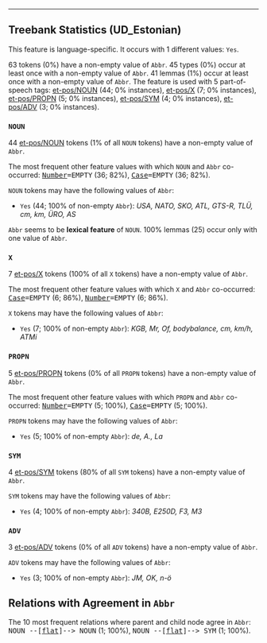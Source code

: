 

--------------------------------------------------------------------------------

## Treebank Statistics (UD_Estonian)

This feature is language-specific.
It occurs with 1 different values: `Yes`.

63 tokens (0%) have a non-empty value of `Abbr`.
45 types (0%) occur at least once with a non-empty value of `Abbr`.
41 lemmas (1%) occur at least once with a non-empty value of `Abbr`.
The feature is used with 5 part-of-speech tags: [et-pos/NOUN]() (44; 0% instances), [et-pos/X]() (7; 0% instances), [et-pos/PROPN]() (5; 0% instances), [et-pos/SYM]() (4; 0% instances), [et-pos/ADV]() (3; 0% instances).

### `NOUN`

44 [et-pos/NOUN]() tokens (1% of all `NOUN` tokens) have a non-empty value of `Abbr`.

The most frequent other feature values with which `NOUN` and `Abbr` co-occurred: <tt><a href="Number.html">Number</a>=EMPTY</tt> (36; 82%), <tt><a href="Case.html">Case</a>=EMPTY</tt> (36; 82%).

`NOUN` tokens may have the following values of `Abbr`:

* `Yes` (44; 100% of non-empty `Abbr`): <em>USA, NATO, SKO, ATL, GTS-R, TLÜ, cm, km, ÜRO, AS</em>

`Abbr` seems to be **lexical feature** of `NOUN`. 100% lemmas (25) occur only with one value of `Abbr`.

### `X`

7 [et-pos/X]() tokens (100% of all `X` tokens) have a non-empty value of `Abbr`.

The most frequent other feature values with which `X` and `Abbr` co-occurred: <tt><a href="Case.html">Case</a>=EMPTY</tt> (6; 86%), <tt><a href="Number.html">Number</a>=EMPTY</tt> (6; 86%).

`X` tokens may have the following values of `Abbr`:

* `Yes` (7; 100% of non-empty `Abbr`): <em>KGB, Mr, Of, bodybalance, cm, km/h, ATMi</em>

### `PROPN`

5 [et-pos/PROPN]() tokens (0% of all `PROPN` tokens) have a non-empty value of `Abbr`.

The most frequent other feature values with which `PROPN` and `Abbr` co-occurred: <tt><a href="Number.html">Number</a>=EMPTY</tt> (5; 100%), <tt><a href="Case.html">Case</a>=EMPTY</tt> (5; 100%).

`PROPN` tokens may have the following values of `Abbr`:

* `Yes` (5; 100% of non-empty `Abbr`): <em>de, A., La</em>

### `SYM`

4 [et-pos/SYM]() tokens (80% of all `SYM` tokens) have a non-empty value of `Abbr`.

`SYM` tokens may have the following values of `Abbr`:

* `Yes` (4; 100% of non-empty `Abbr`): <em>340B, E250D, F3, M3</em>

### `ADV`

3 [et-pos/ADV]() tokens (0% of all `ADV` tokens) have a non-empty value of `Abbr`.

`ADV` tokens may have the following values of `Abbr`:

* `Yes` (3; 100% of non-empty `Abbr`): <em>JM, OK, n-ö</em>

## Relations with Agreement in `Abbr`

The 10 most frequent relations where parent and child node agree in `Abbr`:
<tt>NOUN --[<a href="../dep/flat.html">flat</a>]--> NOUN</tt> (1; 100%),
<tt>NOUN --[<a href="../dep/flat.html">flat</a>]--> SYM</tt> (1; 100%).

